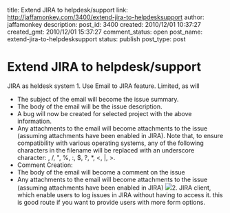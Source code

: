 title: Extend JIRA to helpdesk/support
link: http://jaffamonkey.com/3400/extend-jira-to-helpdesksupport
author: jaffamonkey
description: 
post_id: 3400
created: 2010/12/01 10:37:27
created_gmt: 2010/12/01 15:37:27
comment_status: open
post_name: extend-jira-to-helpdesksupport
status: publish
post_type: post

# Extend JIRA to helpdesk/support

JIRA as heldesk system 1\. Use Email to JIRA feature. Limited, as will 

  * The subject of the email will become the issue summary.
  * The body of the email will be the issue description.
  * A bug will now be created for selected project with the above information.
  * Any attachments to the email will become attachments to the issue (assuming attachments have been enabled in JIRA). Note that, to ensure compatibility with various operating systems, any of the following characters in the filename will be replaced with an underscore character: , /, ", %, :, $, ?, *, <, |, >.
  * Comment Creation:
  * The body of the email will become a comment on the issue
  * Any attachments to the email will become attachments to the issue (assuming attachments have been enabled in JIRA)
![](http://blog.jaffamonkey.com/files/2010/12/jiraclient_editIssue-170x170.gif)2\. JIRA client, which enable users to log issues in JIRA without having to access it. this is good route if you want to provide users with more form options.